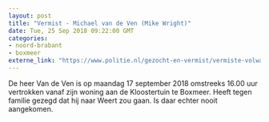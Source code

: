 ```yaml
---
layout: post
title: "Vermist - Michael van de Ven (Mike Wright)"
date: Tue, 25 Sep 2018 09:22:00 GMT
categories: 
- noord-brabant 
- boxmeer 
externe_link: "https://www.politie.nl/gezocht-en-vermist/vermiste-volwassenen/2018/september/michael-van-de-ven.html"
---
```


De heer Van de Ven is op maandag 17 september 2018 omstreeks 16.00 uur vertrokken vanaf zijn woning aan de Kloostertuin te Boxmeer. Heeft tegen familie gezegd dat hij naar Weert zou gaan. Is daar echter nooit aangekomen.
